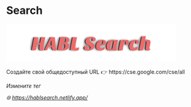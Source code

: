 # Search

<img height="100" src="HABL Search.png" id="cse-logo" alt="HABL Saerch">
    <p>
        Создайте свой общедоступный URL 👉 https://cse.google.com/cse/all
    </p>
    <p></p>
    <p>
    <i> Измените тег <script> и ставте свой URL</i>
    </p>
 <p>
    <pre>
<script async src="Свой общедоступный URL"></script>
</pre>
 </p>
    




🌐 https://hablsearch.netlify.app/
